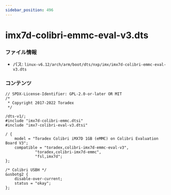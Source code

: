 ```yaml
---
sidebar_position: 496
---
```

# imx7d-colibri-emmc-eval-v3.dts

### ファイル情報

- パス: `linux-v6.12/arch/arm/boot/dts/nxp/imx/imx7d-colibri-emmc-eval-v3.dts`

### コンテンツ

```dts
// SPDX-License-Identifier: GPL-2.0-or-later OR MIT
/*
 * Copyright 2017-2022 Toradex
 */

/dts-v1/;
#include "imx7d-colibri-emmc.dtsi"
#include "imx7-colibri-eval-v3.dtsi"

/ {
	model = "Toradex Colibri iMX7D 1GB (eMMC) on Colibri Evaluation Board V3";
	compatible = "toradex,colibri-imx7d-emmc-eval-v3",
		     "toradex,colibri-imx7d-emmc",
		     "fsl,imx7d";
};

/* Colibri USBH */
&usbotg2 {
	disable-over-current;
	status = "okay";
};

```
